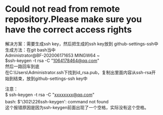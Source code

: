 # Could not read from remote repository.Please make sure you have the correct access rights
解决方案：需要生成ssh key，然后把生成的ssh key放到 github-settings-ssh中    
生成方法：在git bash当中    
Administrator@BF-202006171653 MINGW64 ~    
$ssh-keygen -t rsa -C "1064178464@qq.com"    
然后一路回车到底    
在C:\Users\Administrator\.ssh下找到id_rsa.pub，复制出里面内容从ssh-rsa开始到结束，放到github-settings-ssh key中    
    
注意：    
$ ssh-keygen -t rsa -C "xxxxxxxx@qq.com"    
bash: $'\302\226ssh-keygen': command not found    
这个报错原因是因为ssh-keygen前面出现了一个空格，实际没有这个空格。    
